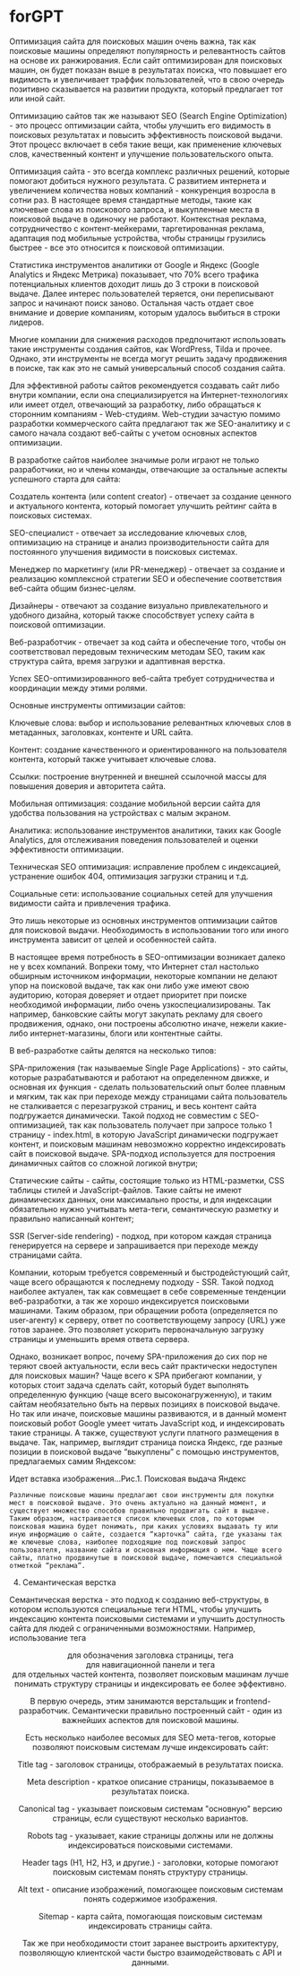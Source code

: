 # forGPT

Оптимизация сайта для поисковых машин очень важна, так как поисковые машины определяют популярность и релевантность сайтов на основе их ранжирования. Если сайт оптимизирован для поисковых машин, он будет показан выше в результатах поиска, что повышает его видимость и увеличивает траффик пользователей, что в свою очередь позитивно сказывается на развитии продукта, который предлагает тот или иной сайт.   

  

Оптимизацию сайтов так же называют SEO (Search Engine Optimization) - это процесс оптимизации сайта, чтобы улучшить его видимость в поисковых результатах и повысить эффективность поисковой выдачи. Этот процесс включает в себя такие вещи, как применение ключевых слов, качественный контент и улучшение пользовательского опыта.  

Оптимизация сайта - это всегда комплекс различных решений, которые помогают добиться нужного результата. С развитием интернета и увеличением количества новых компаний - конкуренция возросла в сотни раз. В настоящее время стандартные методы, такие как ключевые слова из поискового запроса, и выкупленные места в поисковой выдаче в одиночку не работают. Контекстная реклама, сотрудничество с контент-мейкерами, таргетированная реклама, адаптация под мобильные устройства, чтобы страницы грузились быстрее - все это относится к поисковой оптимизации.  

  

Статистика инструментов аналитики от Google и Яндекс (Google Analytics и Яндекс Метрика) показывает, что 70% всего трафика потенциальных клиентов доходит лишь до 3 строки в поисковой выдаче. Далее интерес пользователей теряется, они переписывают запрос и начинают поиск заново. Остальная часть отдает свое внимание и доверие компаниям, которым удалось выбиться в строки лидеров.   

  

Многие компании для снижения расходов предпочитают использовать такие инструменты создания сайтов, как WordPress, Tilda и прочее. Однако, эти инструменты не всегда могут решить задачу продвижения в поиске, так как это не самый универсальный способ создания сайта.  

  

Для эффективной работы сайтов рекомендуется создавать сайт либо внутри компании, если она специализируется на Интернет-технологиях или имеет отдел, отвечающий за разработку, либо обращаться к сторонним компаниям - Web-студиям. Web-студии зачастую помимо разработки коммерческого сайта предлагают так же SEO-аналитику и с самого начала создают веб-сайты с учетом основных аспектов оптимизации.  

  

В разработке сайтов наиболее значимые роли играют не только разработчики, но и члены команды, отвечающие за остальные аспекты успешного старта для сайта:   

  

Создатель контента (или content creator) - отвечает за создание ценного и актуального контента, который помогает улучшить рейтинг сайта в поисковых системах.   

  

SEO-специалист - отвечает за исследование ключевых слов, оптимизацию на странице и анализ производительности сайта для постоянного улучшения видимости в поисковых системах.   

  

Менеджер по маркетингу (или PR-менеджер) - отвечает за создание и реализацию комплексной стратегии SEO и обеспечение соответствия веб-сайта общим бизнес-целям.   

  

Дизайнеры - отвечают за создание визуально привлекательного и удобного дизайна, который также способствует успеху сайта в поисковой оптимизации.   

  

Веб-разработчик - отвечает за код сайта и обеспечение того, чтобы он соответствовал передовым техническим методам SEO, таким как структура сайта, время загрузки и адаптивная верстка.   

  

Успех SEO-оптимизированного веб-сайта требует сотрудничества и координации между этими ролями.   

  

Основные инструменты оптимизации сайтов:   

  

Ключевые слова: выбор и использование релевантных ключевых слов в метаданных, заголовках, контенте и URL сайта.   

  

Контент: создание качественного и ориентированного на пользователя контента, который также учитывает ключевые слова.   

  

Ссылки: построение внутренней и внешней ссылочной массы для повышения доверия и авторитета сайта.   

  

Мобильная оптимизация: создание мобильной версии сайта для удобства пользования на устройствах с малым экраном.   

  

Аналитика: использование инструментов аналитики, таких как Google Analytics, для отслеживания поведения пользователей и оценки эффективности оптимизации.   

  

Техническая SEO оптимизация: исправление проблем с индексацией, устранение ошибок 404, оптимизация загрузки страниц и т.д.   

  

Социальные сети: использование социальных сетей для улучшения видимости сайта и привлечения трафика.   

  

Это лишь некоторые из основных инструментов оптимизации сайтов для поисковой выдачи. Необходимость в использовании того или иного инструмента зависит от целей и особенностей сайта.   

  

В настоящее время потребность в SEO-оптимизации возникает далеко не у всех компаний. Вопреки тому, что Интернет стал настолько обширным источником информации, некоторые компании не делают упор на поисковой выдаче, так как они либо уже имеют свою аудиторию, которая доверяет и отдает приоритет при поиске необходимой информации, либо очень узкоспециализированы. Так например, банковские сайты могут закупать рекламу для своего продвижения, однако, они построены абсолютно иначе, нежели какие-либо интернет-магазины, блоги или контентные сайты.   

  

В веб-разработке сайты делятся на несколько типов:   

  

SPA-приложения (так называемые Single Page Applications) - это сайты, которые разрабатываются и работают на определенном движке, и основная их функция - сделать пользовательский опыт более плавным и мягким, так как при переходе между страницами сайта пользователь не сталкивается с перезагрузкой страниц, и весь контент сайта подгружается динамически. Такой подход не совместим с SEO-оптимизацией, так как пользователь получает при запросе только 1 страницу - index.html, в которую JavaScript динамически подгружает контент, и поисковым машинам невозможно корректно индексировать сайт в поисковой выдаче. SPA-подход используется для построения динамичных сайтов со сложной логикой внутри;  

  

Статические сайты - сайты, состоящие только из HTML-разметки, CSS таблицы стилей и JavaScript-файлов. Такие сайты не имеют динамических данных, они максимально просты, и для индексации обязательно нужно учитывать мета-теги, семантическую разметку и правильно написанный контент;  

  

SSR (Server-side rendering) - подход, при котором каждая страница генерируется на сервере и запрашивается при переходе между страницами сайта.   

  

Компании, которым требуется современный и быстродейстующий сайт, чаще всего обращаются к последнему подходу - SSR. Такой подход наиболее актуален, так как совмещает в себе современные тенденции веб-разработки, а так же хорошо индексируется поисковыми машинами. Таким образом, при обращении робота (определяется по user-агенту) к серверу, ответ по соответствующему запросу (URL) уже готов заранее. Это позволяет ускорить первоначальную загрузку страницы и уменьшить время ответа сервера.  

  

Однако, возникает вопрос, почему SPA-приложения до сих пор не теряют своей актуальности, если весь сайт практически недоступен для поисковых машин? Чаще всего к SPA прибегают компании, у которых стоит задача сделать сайт, который будет выполнять определенную функцию (чаще всего высоконагруженную), и таким сайтам необязательно быть на первых позициях в поисковой выдаче. Но так или иначе, поисковые машины развиваются, и в данный момент поисковый робот Google умеет читать JavaScript код, и индексировать такие страницы. А также, существуют услуги платного размещения в выдаче. Так, например, выглядит страница поиска Яндекс, где разные позиции в поисковой выдаче “выкуплены” с помощью инструментов, предлагаемых самим Яндексом:  

  

Идет вставка изображения...Рис.1. Поисковая выдача Яндекс  

  

  

  

	Различные поисковые машины предлагают свои инструменты для покупки мест в поисковой выдаче. Это очень актуально на данный момент, и существует множество способов правильно продвигать сайт в выдаче. Таким образом, настраивается список ключевых слов, по которым поисковая машина будет понимать, при каких условиях выдавать ту или иную информацию о сайте, создается “карточка” сайта, где указаны так же ключевые слова, наиболее подходящие под поисковый запрос пользователя, название сайта и основная информация о нем. Чаще всего сайты, платно продвинутые в поисковой выдаче, помечаются специальной отметкой “реклама”.  

  

  

  

  

  

  

4. Семантическая верстка  

  

  

  

Семантическая верстка - это подход к созданию веб-структуры, в котором используются специальные теги HTML, чтобы улучшить индексацию контента поисковыми системами и улучшить доступность сайта для людей с ограниченными возможностями. Например, использование тега <header> для обозначения заголовка страницы, тега <nav> для навигационной панели и тега <article> для отдельных частей контента, позволяет поисковым машинам лучше понимать структуру страницы и индексировать ее более эффективно.  

  

В первую очередь, этим занимаются верстальщик и frontend-разработчик. Семантически правильно построенный сайт - один из важнейших аспектов для поисковой машины.   

  

Есть несколько наиболее весомых для SEO мета-тегов, которые позволяют поисковым системам лучше индексировать сайт:   

  

Title tag - заголовок страницы, отображаемый в результатах поиска.   

  

Meta description - краткое описание страницы, показываемое в результатах поиска.   

  

Canonical tag - указывает поисковым системам "основную" версию страницы, если существуют несколько вариантов.   

  

Robots tag - указывает, какие страницы должны или не должны индексироваться поисковыми системами.   

  

Header tags (H1, H2, H3, и другие.) - заголовки, которые помогают поисковым системам понять структуру страницы.   

  

Alt text - описание изображений, помогающее поисковым системам понять содержимое изображения.   

  

Sitemap - карта сайта, помогающая поисковым системам индексировать страницы сайта.   

  

Так же при необходимости стоит заранее выстроить архитектуру, позволяющую клиентской части быстро взаимодействовать с API и данными. 
